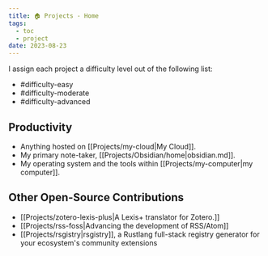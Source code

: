 ```yaml
---
title: 🏠 Projects - Home
tags:
  - toc
  - project
date: 2023-08-23
---
```

I assign each project a difficulty level out of the following list:
- #difficulty-easy
- #difficulty-moderate
- #difficulty-advanced
## Productivity
- Anything hosted on [[Projects/my-cloud|My Cloud]].
- My primary note-taker, [[Projects/Obsidian/home|obsidian.md]].
- My operating system and the tools within [[Projects/my-computer|my computer]].

## Other Open-Source Contributions
- [[Projects/zotero-lexis-plus|A Lexis+ translator for Zotero.]]
- [[Projects/rss-foss|Advancing the development of RSS/Atom]]
- [[Projects/rsgistry|rsgistry]], a Rustlang full-stack registry generator for your ecosystem's community extensions
